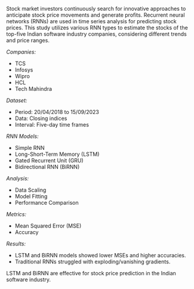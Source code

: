 Stock market investors continuously search for innovative approaches to anticipate stock price movements and generate profits. Recurrent neural networks (RNNs) are used in time series analysis for predicting stock prices. This study utilizes various RNN types to estimate the stocks of the top-five Indian software industry companies, considering different trends and price ranges.

*Companies:*
- TCS
- Infosys
- Wipro
- HCL
- Tech Mahindra

*Dataset:*
- Period: 20/04/2018 to 15/09/2023
- Data: Closing indices
- Interval: Five-day time frames

*RNN Models:*
- Simple RNN
- Long-Short-Term Memory (LSTM)
- Gated Recurrent Unit (GRU)
- Bidirectional RNN (BiRNN)

*Analysis:*
- Data Scaling
- Model Fitting
- Performance Comparison

*Metrics:*
- Mean Squared Error (MSE)
- Accuracy

*Results:*
- LSTM and BiRNN models showed lower MSEs and higher accuracies.
- Traditional RNNs struggled with exploding/vanishing gradients.

LSTM and BiRNN are effective for stock price prediction in the Indian software industry.
